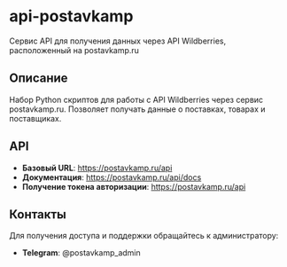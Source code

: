 # api-postavkamp

Сервис API для получения данных через API Wildberries, расположенный на postavkamp.ru

## Описание
Набор Python скриптов для работы с API Wildberries через сервис postavkamp.ru. Позволяет получать данные о поставках, товарах и поставщиках.

## API
- **Базовый URL**: https://postavkamp.ru/api
- **Документация**: https://postavkamp.ru/api/docs
- **Получение токена авторизации**: https://postavkamp.ru/api

## Контакты
Для получения доступа и поддержки обращайтесь к администратору:
- **Telegram**: @postavkamp_admin


